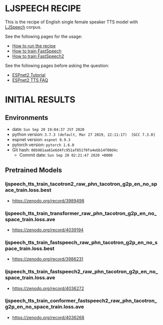 # LJSPEECH RECIPE

This is the recipe of English single female speaker TTS model with [LJSpeech](https://keithito.com/LJ-Speech-Dataset/) corpus.

See the following pages for the usage:
- [How to run the recipe](../../TEMPLATE/tts1/README.md#how-to-run)
- [How to train FastSpeech](../../TEMPLATE/tts1/README.md#fastspeech-training)
- [How to train FastSpeech2](../../TEMPLATE/tts1/README.md#fastspeech-training2)

See the following pages before asking the question:
- [ESPnet2 Tutorial](https://espnet.github.io/espnet/espnet2_tutorial.html)
- [ESPnet2 TTS FAQ](../../TEMPLATE/tts1/README.md#faq)

# INITIAL RESULTS

## Environments

- date: `Sun Sep 20 19:04:37 JST 2020`
- python version: `3.7.3 (default, Mar 27 2019, 22:11:17)  [GCC 7.3.0]`
- espnet version: `espnet 0.9.3`
- pytorch version: `pytorch 1.6.0`
- Git hash: `08b981aa61e6d4fc951af851f0fa4ebb14f00d4c`
  - Commit date: `Sun Sep 20 02:21:47 2020 +0000`

## Pretrained Models

### ljspeech_tts_train_tacotron2_raw_phn_tacotron_g2p_en_no_space_train.loss.best
- https://zenodo.org/record/3989498

### ljspeech_tts_train_transformer_raw_phn_tacotron_g2p_en_no_space_train.loss.ave
- https://zenodo.org/record/4039194

### ljspeech_tts_train_fastspeech_raw_phn_tacotron_g2p_en_no_space_train.loss.best
- https://zenodo.org/record/3986231

### ljspeech_tts_train_fastspeech2_raw_phn_tacotron_g2p_en_no_space_train.loss.ave
- https://zenodo.org/record/4036272

### ljspeech_tts_train_conformer_fastspeech2_raw_phn_tacotron_g2p_en_no_space_train.loss.ave
- https://zenodo.org/record/4036268
